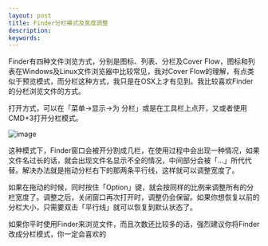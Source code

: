 ```yaml
---
layout: post
title: Finder分栏模式及宽度调整
description:
keywords:
---
```

Finder有四种文件浏览方式，分别是图标、列表、分栏及Cover Flow，图标和列表在Windows及Linux文件浏览器中比较常见，我对Cover Flow的理解，有点类似于预览模式，而分栏这种方式，我只是在OSX上才有见到。我比较喜欢Finder的分栏浏览文件的方式。

打开方式，可以在「菜单->显示->为 分栏」或是在工具栏上点开，又或者使用CMD+3打开分栏模式。

![image](http://ww2.sinaimg.cn/large/603daed6gw1esix5brj91j21dg0xyagl.jpg)

这种模式下，Finder窗口会被开分割成几栏，在使用过程中会出现一种情况，如果文件名过长的话，就会出现文件名显示不全的情况，中间部分会被「…」所代代替。解决办法就是拖动分栏右下的那两条平行线，这样就可以调整宽度了。

如果在拖动的时候，同时按住「Option」键，就会按同样的比例来调整所有的分栏宽度了。调整之后，关闭窗口再次打开时，调整仍会保留。如果你想恢复以前的分栏大小，只需要双击「平行线」就可以恢复到默认状态了。

如果你平时使用Finder来浏览文件，而且次数还比较多的话，强烈建议你将Finder改成分栏模式，你一定会喜欢的